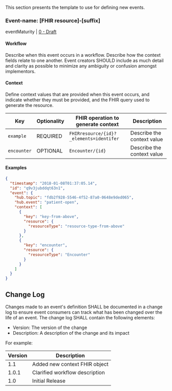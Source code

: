 This section presents the template to use for defining new events. 

### Event-name: [FHIR resource]-[suffix]

eventMaturity | [0 - Draft](3-0-EventMaturityModel.html)

#### Workflow

Describe when this event occurs in a workflow. Describe how the context fields relate to one another. Event creators SHOULD include as much detail and clarity as possible to minimize any ambiguity or confusion amongst implementors.

#### Context

Define context values that are provided when this event occurs, and indicate whether they must be provided, and the FHIR query used to generate the resource.

Key | Optionality | FHIR operation to generate context | Description
----- | -------- | ---- | ---- 
`example` | REQUIRED | `FHIRresource/{id}?_elements=identifer` | Describe the context value
`encounter` | OPTIONAL | `Encounter/{id}` | Describe the context value

#### Examples

```json
{
  "timestamp": "2018-01-08T01:37:05.14",
  "id": "q9v3jubddqt63n1",
  "event": {
    "hub.topic": "fdb2f928-5546-4f52-87a0-0648e9ded065",
    "hub.event": "patient-open",
    "context": [
      {
        "key": "key-from-above",
        "resource": {
          "resourceType": "resource-type-from-above"
        }
      },
      {
        "key": "encounter",
        "resource": {
          "resourceType": "Encounter"
        } 
      }
    ]
  }
}
```

## Change Log

Changes made to an event's definition SHALL be documented in a change log to ensure event consumers can track what has been changed over the life of an event. The change log SHALL contain the following elements:

- Version: The version of the change
- Description: A description of the change and its impact

For example:

Version | Description
---- | ----
1.1 | Added new context FHIR object
1.0.1 | Clarified workflow description
1.0 | Initial Release


